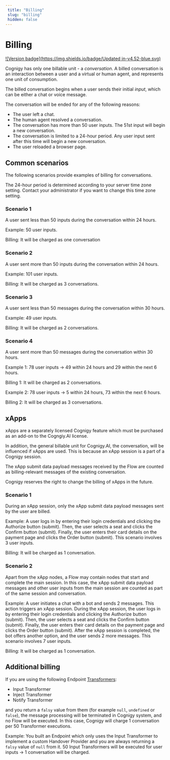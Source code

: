 ```yaml
---
 title: "Billing" 
 slug: "billing" 
 hidden: false 
---
```


# Billing

[![Version badge](https://img.shields.io/badge/Updated in-v4.52-blue.svg)](../release-notes/4.52.md)

Cognigy has only one billable unit - a *conversation*. A billed conversation is an interaction between a user and a virtual or human agent, and represents one unit of consumption.

The billed conversation begins when a user sends their initial *input*, which can be either a chat or voice message.

The conversation will be ended for any of the following reasons:

- The user left a chat. 
- The human agent resolved a conversation. 
- The conversation has more than 50 user inputs. The 51st input will begin a new conversation. 
- The conversation is limited to a 24-hour period. Any user input sent after this time will begin a new conversation. 
- The user reloaded a browser page.

## Common scenarios

The following scenarios provide examples of billing for conversations.

The 24-hour period is determined according to your server time zone setting. Contact your administrator if you want to change this time zone setting.

### Scenario 1

A user sent less than 50 inputs during the conversation within 24 hours.

Example: 50 user inputs.

Billing: It will be charged as one conversation

### Scenario 2

A user sent more than 50 inputs during the conversation within 24 hours.

Example: 101 user inputs.

Billing: It will be charged as 3 conversations.

### Scenario 3

A user sent less than 50 messages during the conversation within 30 hours.

Example: 49 user inputs.

Billing: It will be charged as 2 conversations.

### Scenario 4

A user sent more than 50 messages during the conversation within 30 hours.

Example 1: 78 user inputs -> 49 within 24 hours and 29 within the next 6 hours.

Billing 1: It will be charged as 2 conversations.

Example 2: 78 user inputs -> 5 within 24 hours, 73 within the next 6 hours.

Billing 2: It will be charged as 3 conversations.

## xApps

xApps are a separately licensed Cognigy feature which must be purchased as an add-on to the Cogngiy.AI license.

In addition, the general billable unit for Cognigy.AI, the conversation, will be influenced if xApps are used. This is because an xApp session is a part of a Cognigy session.

The xApp submit data payload messages received by the Flow are counted as billing-relevant messages of the existing conversation.

Cognigy reserves the right to change the billing of xApps in the future.

### Scenario 1

During an xApp session, only the xApp submit data payload messages sent by the user are billed. 

Example: A user logs in by entering their login credentials and clicking the Authorize button (submit). Then, the user selects a seat and clicks the Confirm button (submit). Finally, the user enters their card details on the payment page and clicks the Order button (submit). This scenario involves 3 user inputs.

Billing: It will be charged as 1 conversation. 

### Scenario 2

Apart from the xApp nodes, a Flow may contain nodes that start and complete the main session. In this case, the xApp submit data payload messages and other user inputs from the main session are counted as part of the same session and conversation.

Example: A user initiates a chat with a bot and sends 2 messages. This action triggers an xApp session. During the xApp session, the user logs in by entering their login credentials and clicking the Authorize button (submit). Then, the user selects a seat and clicks the Confirm button (submit). Finally, the user enters their card details on the payment page and clicks the Order button (submit). After the xApp session is completed, the bot offers another option, and the user sends 2 more messages. This scenario involves 7 user inputs.

Billing: It will be charged as 1 conversation.

## Additional billing 

If you are using the following Endpoint [Transformers](../ai/endpoints/transformers/transformers.md):

- Input Transformer
- Inject Transformer
- Notify Transformer
  
and you return a `falsy` value from them (for example `null`, `undefined` or `false`), the message processing will be terminated in Cognigy system, and no Flow will be executed. In this case, Cognigy will charge 1 conversation per 50 Transformer executions.

Example: You built an Endpoint which only uses the Input Transformer to implement a custom Handover Provider and you are always returning a `falsy` value of `null` from it. 50 Input Transformers will be executed for user inputs -> 1 conversation will be charged.